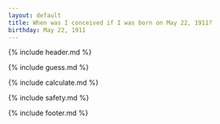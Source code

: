 ```yaml
---
layout: default
title: When was I conceived if I was born on May 22, 1911?
birthday: May 22, 1911
---
```


{% include header.md %}

{% include guess.md %}

{% include calculate.md %}

{% include safety.md %}

{% include footer.md %}



